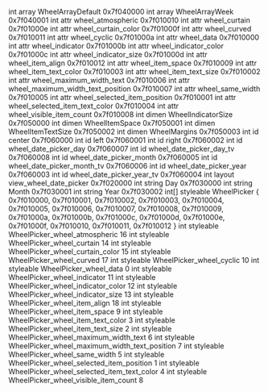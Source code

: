 int array WheelArrayDefault 0x7f040000
int array WheelArrayWeek 0x7f040001
int attr wheel_atmospheric 0x7f010010
int attr wheel_curtain 0x7f01000e
int attr wheel_curtain_color 0x7f01000f
int attr wheel_curved 0x7f010011
int attr wheel_cyclic 0x7f01000a
int attr wheel_data 0x7f010000
int attr wheel_indicator 0x7f01000b
int attr wheel_indicator_color 0x7f01000c
int attr wheel_indicator_size 0x7f01000d
int attr wheel_item_align 0x7f010012
int attr wheel_item_space 0x7f010009
int attr wheel_item_text_color 0x7f010003
int attr wheel_item_text_size 0x7f010002
int attr wheel_maximum_width_text 0x7f010006
int attr wheel_maximum_width_text_position 0x7f010007
int attr wheel_same_width 0x7f010005
int attr wheel_selected_item_position 0x7f010001
int attr wheel_selected_item_text_color 0x7f010004
int attr wheel_visible_item_count 0x7f010008
int dimen WheelIndicatorSize 0x7f050000
int dimen WheelItemSpace 0x7f050001
int dimen WheelItemTextSize 0x7f050002
int dimen WheelMargins 0x7f050003
int id center 0x7f060000
int id left 0x7f060001
int id right 0x7f060002
int id wheel_date_picker_day 0x7f060007
int id wheel_date_picker_day_tv 0x7f060008
int id wheel_date_picker_month 0x7f060005
int id wheel_date_picker_month_tv 0x7f060006
int id wheel_date_picker_year 0x7f060003
int id wheel_date_picker_year_tv 0x7f060004
int layout view_wheel_date_picker 0x7f020000
int string Day 0x7f030000
int string Month 0x7f030001
int string Year 0x7f030002
int[] styleable WheelPicker { 0x7f010000, 0x7f010001, 0x7f010002, 0x7f010003, 0x7f010004, 0x7f010005, 0x7f010006, 0x7f010007, 0x7f010008, 0x7f010009, 0x7f01000a, 0x7f01000b, 0x7f01000c, 0x7f01000d, 0x7f01000e, 0x7f01000f, 0x7f010010, 0x7f010011, 0x7f010012 }
int styleable WheelPicker_wheel_atmospheric 16
int styleable WheelPicker_wheel_curtain 14
int styleable WheelPicker_wheel_curtain_color 15
int styleable WheelPicker_wheel_curved 17
int styleable WheelPicker_wheel_cyclic 10
int styleable WheelPicker_wheel_data 0
int styleable WheelPicker_wheel_indicator 11
int styleable WheelPicker_wheel_indicator_color 12
int styleable WheelPicker_wheel_indicator_size 13
int styleable WheelPicker_wheel_item_align 18
int styleable WheelPicker_wheel_item_space 9
int styleable WheelPicker_wheel_item_text_color 3
int styleable WheelPicker_wheel_item_text_size 2
int styleable WheelPicker_wheel_maximum_width_text 6
int styleable WheelPicker_wheel_maximum_width_text_position 7
int styleable WheelPicker_wheel_same_width 5
int styleable WheelPicker_wheel_selected_item_position 1
int styleable WheelPicker_wheel_selected_item_text_color 4
int styleable WheelPicker_wheel_visible_item_count 8
